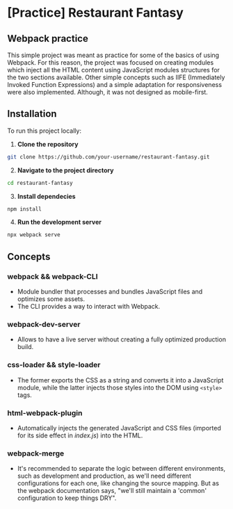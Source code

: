 # [Practice] Restaurant Fantasy

## Webpack practice

This simple project was meant as practice for some of the basics of using Webpack. For this reason, the project was focused on creating modules which inject all the HTML content using JavaScript modules structures for the two sections available. Other simple concepts such as IIFE (Immediately Invoked Function Expressions) and a simple adaptation for responsiveness were also implemented. Although, it was not designed as mobile-first.

## Installation

To run this project locally:

1. **Clone the repository**

```bash 
git clone https://github.com/your-username/restaurant-fantasy.git
```

2. **Navigate to the project directory**

```bash 
cd restaurant-fantasy
```

3. **Install dependecies**

```bash 
npm install
```

4. **Run the development server**

```bash 
npx webpack serve
```

## Concepts

### webpack && webpack-CLI

- Module bundler that processes and bundles JavaScript files and optimizes some assets.
- The CLI provides a way to interact with Webpack.

### webpack-dev-server

- Allows to have a live server without creating a fully optimized production build.

### css-loader && style-loader 

- The former exports the CSS as a string and converts it into a JavaScript module, while the latter injects those styles into the DOM using `<style>` tags.

### html-webpack-plugin 

- Automatically injects the generated JavaScript and CSS files (imported for its side effect in _index.js_) into the HTML.

### webpack-merge

- It's recommended to separate the logic between different environments, such as development and production, as we'll need different configurations for each one, like changing the source mapping. But as the webpack documentation says, "we'll still maintain a 'common' configuration to keep things DRY".
